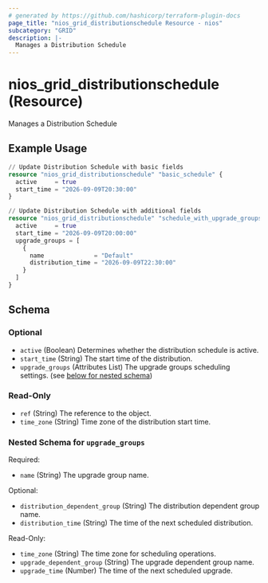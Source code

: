 ```yaml
---
# generated by https://github.com/hashicorp/terraform-plugin-docs
page_title: "nios_grid_distributionschedule Resource - nios"
subcategory: "GRID"
description: |-
  Manages a Distribution Schedule
---
```


# nios_grid_distributionschedule (Resource)

Manages a Distribution Schedule

## Example Usage

```terraform
// Update Distribution Schedule with basic fields
resource "nios_grid_distributionschedule" "basic_schedule" {
  active     = true
  start_time = "2026-09-09T20:30:00"
}

// Update Distribution Schedule with additional fields
resource "nios_grid_distributionschedule" "schedule_with_upgrade_groups" {
  active     = true
  start_time = "2026-09-09T20:00:00"
  upgrade_groups = [
    {
      name              = "Default"
      distribution_time = "2026-09-09T22:30:00"
    }
  ]
}
```

<!-- schema generated by tfplugindocs -->
## Schema

### Optional

- `active` (Boolean) Determines whether the distribution schedule is active.
- `start_time` (String) The start time of the distribution.
- `upgrade_groups` (Attributes List) The upgrade groups scheduling settings. (see [below for nested schema](#nestedatt--upgrade_groups))

### Read-Only

- `ref` (String) The reference to the object.
- `time_zone` (String) Time zone of the distribution start time.

<a id="nestedatt--upgrade_groups"></a>
### Nested Schema for `upgrade_groups`

Required:

- `name` (String) The upgrade group name.

Optional:

- `distribution_dependent_group` (String) The distribution dependent group name.
- `distribution_time` (String) The time of the next scheduled distribution.

Read-Only:

- `time_zone` (String) The time zone for scheduling operations.
- `upgrade_dependent_group` (String) The upgrade dependent group name.
- `upgrade_time` (Number) The time of the next scheduled upgrade.
